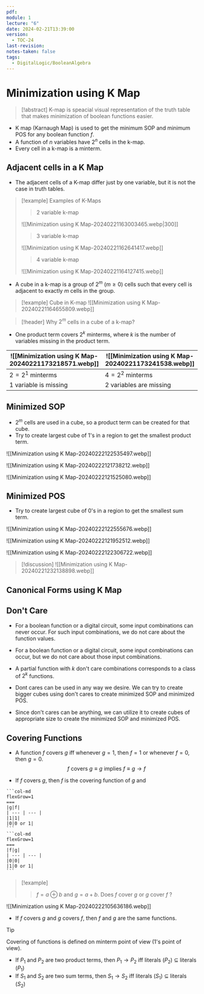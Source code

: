 ```yaml
---
pdf: 
module: 1
lecture: "6"
date: 2024-02-21T13:39:00
version:
  - TOC-24
last-revision: 
notes-taken: false
tags:
  - DigitalLogic/BooleanAlgebra
---
```

# Minimization using K Map

> [!abstract] 
> K-map is speacial visual representation of the truth table that makes minimization of boolean functions easier.

- K map (Karnaugh Map) is used to get the minimum SOP and minimum POS for any boolean function $f$.
- A function of $n$ variables have $2^n$ cells in the k-map.
- Every cell in a k-map is a minterm.

## Adjacent cells in a K Map
- The adjacent cells of a K-map differ just by one variable, but it is not the case in truth tables.

> [!example] Examples of K-Maps
>> 2 variable k-map
> 
> ![[Minimization using K Map-20240221163003465.webp|300]]
>> 3 variable k-map
>
> ![[Minimization using K Map-20240221162641417.webp]]
>> 4 variable k-map
> 
> ![[Minimization using K Map-20240221164127415.webp]]

- A cube in a k-map is a group of $2^m$ ($m \ge 0$) cells such that every cell is adjacent to exactly $m$ cells in the group.

> [!example] Cube in K-map
> ![[Minimization using K Map-20240221164655809.webp]]


> [!header] Why $2^m$ cells in a cube of a k-map?

- One product term covers $2^k$ minterms, where $k$ is the number of variables missing in the product term.

| ![[Minimization using K Map-20240221173218571.webp]] | ![[Minimization using K Map-20240221173241538.webp]] |
| ---- | ---- |
| $2 = 2^1$ minterms | $4 = 2^2$ minterms |
| 1 variable is missing | 2 variables are missing |

## Minimized SOP
- $2^m$ cells are used in a cube, so a product term can be created for that cube.
- Try to create largest cube of 1's in a region to get the smallest product term.

![[Minimization using K Map-20240222122535497.webp]]

![[Minimization using K Map-20240222121738212.webp]]

![[Minimization using K Map-20240222121525080.webp]]

## Minimized POS
- Try to create largest cube of 0's in a region to get the smallest sum term.

![[Minimization using K Map-20240222122555676.webp]]

![[Minimization using K Map-20240222121952512.webp]]

![[Minimization using K Map-20240222122306722.webp]]

> [!discussion] 
> ![[Minimization using K Map-20240221232138898.webp]]

## Canonical Forms using K Map


## Don't Care
- For a boolean function or a digital circuit, some input combinations can never occur. For such input combinations, we do not care about the function values.
- For a boolean function or a digital circuit, some input combinations can occur, but we do not care about those input combinations.

- A partial function with $k$ don't care combinations corresponds to a class of $2^k$ functions.

- Dont cares can be used in any way we desire. We can try to create bigger cubes using don't cares to create minimized SOP and minimized POS.
- Since don't cares can be anything, we can utilize it to create cubes of appropriate size to create the minimized SOP and minimized POS.

## Covering Functions
- A function $f$ covers $g$ iff whenever $g = 1$, then $f = 1$ or whenever $f = 0$, then $g = 0$.
$$
f \text{ covers } g \equiv g \text{ implies } f \equiv g \rightarrow f
$$

- If $f$ covers $g$, then $f$ is the covering function of $g$ and
````col
```col-md
flexGrow=1
===
|g|f|
| --- | --- |
|1|1|
|0|0 or 1|
```
```col-md
flexGrow=1
===
|f|g|
| --- | --- |
|0|0|
|1|0 or 1|
```
````


> [!example]
>> $f = a \oplus b$ and $g = a + b$. Does $f$ cover $g$ or $g$ cover $f$ ?
>
 ![[Minimization using K Map-20240222105636186.webp]]

- If $f$ covers $g$ and $g$ covers $f$, then $f$ and $g$ are the same functions.

> [!tip]
> Covering of functions is defined on minterm point of view (1's point of view).

- If $P_1$ and $P_2$ are two product terms, then $P_1 \rightarrow P_2$ iff literals ($P_2$) $\subseteq$ literals ($P_1$)
- If $S_1$ and $S_2$ are two sum terms, then $S_1 \rightarrow S_2$ iff literals ($S_1$) $\subseteq$ literals ($S_2$)

